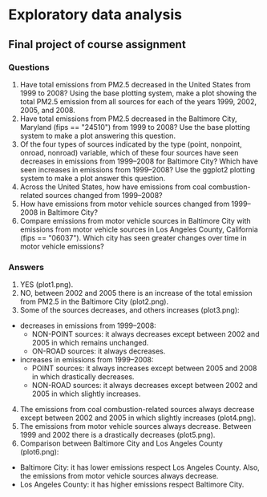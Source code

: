 # Exploratory data analysis
## Final project of course assignment

### Questions
1. Have total emissions from PM2.5 decreased in the United States from 1999 to 2008? Using the base plotting system, make a plot showing the total PM2.5 emission from all sources for each of the years 1999, 2002, 2005, and 2008.
2. Have total emissions from PM2.5 decreased in the Baltimore City, Maryland (fips == "24510") from 1999 to 2008? Use the base plotting system to make a plot answering this question.
3. Of the four types of sources indicated by the type (point, nonpoint, onroad, nonroad) variable, which of these four sources have seen decreases in emissions from 1999–2008 for Baltimore City? Which have seen increases in emissions from 1999–2008? Use the ggplot2 plotting system to make a plot answer this question.
4. Across the United States, how have emissions from coal combustion-related sources changed from 1999–2008?
5. How have emissions from motor vehicle sources changed from 1999–2008 in Baltimore City?
6. Compare emissions from motor vehicle sources in Baltimore City with emissions from motor vehicle sources in Los Angeles County, California (fips == "06037"). Which city has seen greater changes over time in motor vehicle emissions?

### Answers

1. YES (plot1.png).
2. NO, between 2002 and 2005 there is an increase of the total emission from PM2.5 in the Baltimore City (plot2.png).
3. Some of the sources decreases, and others increases (plot3.png):
  * decreases in emissions from 1999–2008:
    * NON-POINT sources: it always decreases except between 2002 and 2005 in which remains unchanged.
    * ON-ROAD sources: it always decreases.
  * increases in emissions from 1999–2008:
    * POINT sources: it always increases except between 2005 and 2008 in which drastically decreases.
    * NON-ROAD sources: it always decreases except between 2002 and 2005 in which slightly increases.
4. The emissions from coal combustion-related sources always decrease except between 2002 and 2005 in which slightly increases (plot4.png).
5. The emissions from motor vehicle sources always decrease. Between 1999 and 2002 there is a drastically decreases (plot5.png).
6. Comparison between Baltimore City and Los Angeles County (plot6.png):
  * Baltimore City: it has lower emissions respect Los Angeles County. Also, the emissions from motor vehicle sources always decrease.
  * Los Angeles County: it has higher emissions respect Baltimore City.
